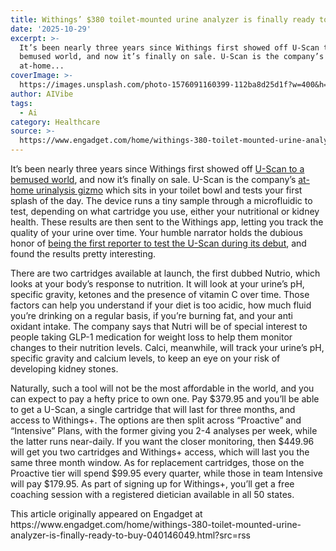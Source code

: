 ```yaml
---
title: Withings’ $380 toilet-mounted urine analyzer is finally ready to buy
date: '2025-10-29'
excerpt: >-
  It’s been nearly three years since Withings first showed off U-Scan to a
  bemused world, and now it’s finally on sale. U-Scan is the company’s
  at-home...
coverImage: >-
  https://images.unsplash.com/photo-1576091160399-112ba8d25d1f?w=400&h=200&fit=crop&auto=format
author: AIVibe
tags:
  - Ai
category: Healthcare
source: >-
  https://www.engadget.com/home/withings-380-toilet-mounted-urine-analyzer-is-finally-ready-to-buy-040146049.html?src=rss
---
```

<p>It’s been nearly three years since Withings first showed off <a data-i13n="cpos:1;pos:1" href="https://www.engadget.com/withings-u-scan-urine-monitoring-device-ces-2023-010057961.html">U-Scan to a bemused world</a>, and now it’s finally on sale. U-Scan is the company’s <a data-i13n="cpos:2;pos:1" href="https://www.engadget.com/urine-analysis-tech-ces-2023-roundup-150012618.html">at-home urinalysis gizmo</a> which sits in your toilet bowl and tests your first splash of the day. The device runs a tiny sample through a microfluidic to test, depending on what cartridge you use, either your nutritional or kidney health. These results are then sent to the Withings app, letting you track the quality of your urine over time. Your humble narrator holds the dubious honor of <a data-i13n="cpos:3;pos:1" href="https://www.engadget.com/withings-u-scan-hands-on-video-ces-2023-232906933.html">being the first reporter to test the U-Scan during its debut</a>, and found the results pretty interesting.</p> 
<p>There are two cartridges available at launch, the first dubbed Nutrio, which looks at your body’s response to nutrition. It will look at your urine’s pH, specific gravity, ketones and the presence of vitamin C over time. Those factors can help you understand if your diet is too acidic, how much fluid you’re drinking on a regular basis, if you’re burning fat, and your anti oxidant intake. The company says that Nutri will be of special interest to people taking GLP-1 medication for weight loss to help them monitor changes to their nutrition levels. Calci, meanwhile, will track your urine’s pH, specific gravity and calcium levels, to keep an eye on your risk of developing kidney stones.</p> <span id="end-legacy-contents"></span> 
<p>Naturally, such a tool will not be the most affordable in the world, and you can expect to pay a hefty price to own one. Pay $379.95 and you’ll be able to get a U-Scan, a single cartridge that will last for three months, and access to Withings+. The options are then split across “Proactive” and “Intensive” Plans, with the former giving you 2-4 analyses per week, while the latter runs near-daily. If you want the closer monitoring, then $449.96 will get you two cartridges and Withings+ access, which will last you the same three month window. As for replacement cartridges, those on the Proactive tier will spend $99.95 every quarter, while those in team Intensive will pay $179.95. As part of signing up for Withings+, you’ll get a free coaching session with a registered dietician available in all 50 states.</p> 
<p></p> 
<p> <core-commerce id="8ffef856c4b04d55b3ae3bcd8e34a247" data-type="product-list" data-original-url="https://www.withings.com/us/en/"></core-commerce></p> 
<p></p>This article originally appeared on Engadget at https://www.engadget.com/home/withings-380-toilet-mounted-urine-analyzer-is-finally-ready-to-buy-040146049.html?src=rss
